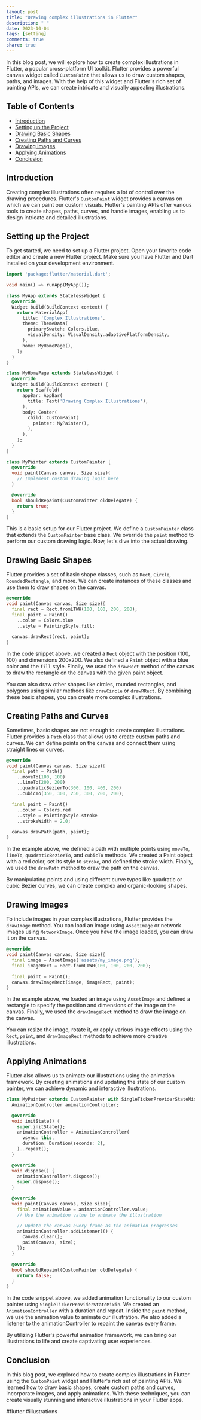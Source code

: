 ```yaml
---
layout: post
title: "Drawing complex illustrations in Flutter"
description: " "
date: 2023-10-04
tags: [setting]
comments: true
share: true
---
```


In this blog post, we will explore how to create complex illustrations in Flutter, a popular cross-platform UI toolkit. Flutter provides a powerful canvas widget called `CustomPaint` that allows us to draw custom shapes, paths, and images. With the help of this widget and Flutter's rich set of painting APIs, we can create intricate and visually appealing illustrations.

## Table of Contents
- [Introduction](#introduction)
- [Setting up the Project](#setting-up-the-project)
- [Drawing Basic Shapes](#drawing-basic-shapes)
- [Creating Paths and Curves](#creating-paths-and-curves)
- [Drawing Images](#drawing-images)
- [Applying Animations](#applying-animations)
- [Conclusion](#conclusion)

## Introduction
Creating complex illustrations often requires a lot of control over the drawing procedures. Flutter's `CustomPaint` widget provides a canvas on which we can paint our custom visuals. Flutter's painting APIs offer various tools to create shapes, paths, curves, and handle images, enabling us to design intricate and detailed illustrations.

## Setting up the Project
To get started, we need to set up a Flutter project. Open your favorite code editor and create a new Flutter project. Make sure you have Flutter and Dart installed on your development environment.

```dart
import 'package:flutter/material.dart';

void main() => runApp(MyApp());

class MyApp extends StatelessWidget {
  @override
  Widget build(BuildContext context) {
    return MaterialApp(
      title: 'Complex Illustrations',
      theme: ThemeData(
        primarySwatch: Colors.blue,
        visualDensity: VisualDensity.adaptivePlatformDensity,
      ),
      home: MyHomePage(),
    );
  }
}

class MyHomePage extends StatelessWidget {
  @override
  Widget build(BuildContext context) {
    return Scaffold(
      appBar: AppBar(
        title: Text('Drawing Complex Illustrations'),
      ),
      body: Center(
        child: CustomPaint(
          painter: MyPainter(),
        ),
      ),
    );
  }
}

class MyPainter extends CustomPainter {
  @override
  void paint(Canvas canvas, Size size){
    // Implement custom drawing logic here
  }

  @override
  bool shouldRepaint(CustomPainter oldDelegate) {
    return true;
  }
}
```

This is a basic setup for our Flutter project. We define a `CustomPainter` class that extends the `CustomPainter` base class. We override the `paint` method to perform our custom drawing logic. Now, let's dive into the actual drawing.

## Drawing Basic Shapes

Flutter provides a set of basic shape classes, such as `Rect`, `Circle`, `RoundedRectangle`, and more. We can create instances of these classes and use them to draw shapes on the canvas.

```dart
@override
void paint(Canvas canvas, Size size){
  final rect = Rect.fromLTWH(100, 100, 200, 200);
  final paint = Paint()
    ..color = Colors.blue
    ..style = PaintingStyle.fill;

  canvas.drawRect(rect, paint);
}
```

In the code snippet above, we created a `Rect` object with the position (100, 100) and dimensions 200x200. We also defined a `Paint` object with a blue color and the `fill` style. Finally, we used the `drawRect` method of the canvas to draw the rectangle on the canvas with the given paint object.

You can also draw other shapes like circles, rounded rectangles, and polygons using similar methods like `drawCircle` or `drawRRect`. By combining these basic shapes, you can create more complex illustrations.

## Creating Paths and Curves

Sometimes, basic shapes are not enough to create complex illustrations. Flutter provides a `Path` class that allows us to create custom paths and curves. We can define points on the canvas and connect them using straight lines or curves.

```dart
@override
void paint(Canvas canvas, Size size){
  final path = Path()
    ..moveTo(100, 100)
    ..lineTo(200, 200)
    ..quadraticBezierTo(300, 100, 400, 200)
    ..cubicTo(350, 300, 250, 300, 200, 200);

  final paint = Paint()
    ..color = Colors.red
    ..style = PaintingStyle.stroke
    ..strokeWidth = 2.0;

  canvas.drawPath(path, paint);
}
```

In the example above, we defined a path with multiple points using `moveTo`, `lineTo`, `quadraticBezierTo`, and `cubicTo` methods. We created a Paint object with a red color, set its style to `stroke`, and defined the stroke width. Finally, we used the `drawPath` method to draw the path on the canvas.

By manipulating points and using different curve types like quadratic or cubic Bezier curves, we can create complex and organic-looking shapes.

## Drawing Images

To include images in your complex illustrations, Flutter provides the `drawImage` method. You can load an image using `AssetImage` or network images using `NetworkImage`. Once you have the image loaded, you can draw it on the canvas.

```dart
@override
void paint(Canvas canvas, Size size){
  final image = AssetImage('assets/my_image.png');
  final imageRect = Rect.fromLTWH(100, 100, 200, 200);

  final paint = Paint();
  canvas.drawImageRect(image, imageRect, paint);
}
```

In the example above, we loaded an image using `AssetImage` and defined a rectangle to specify the position and dimensions of the image on the canvas. Finally, we used the `drawImageRect` method to draw the image on the canvas.

You can resize the image, rotate it, or apply various image effects using the `Rect`, `paint`, and `drawImageRect` methods to achieve more creative illustrations.

## Applying Animations

Flutter also allows us to animate our illustrations using the animation framework. By creating animations and updating the state of our custom painter, we can achieve dynamic and interactive illustrations.

```dart
class MyPainter extends CustomPainter with SingleTickerProviderStateMixin {
  AnimationController animationController;

  @override
  void initState() {
    super.initState();
    animationController = AnimationController(
      vsync: this,
      duration: Duration(seconds: 2),
    )..repeat();
  }

  @override
  void dispose() {
    animationController?.dispose();
    super.dispose();
  }

  @override
  void paint(Canvas canvas, Size size){
    final animationValue = animationController.value;
    // Use the animation value to animate the illustration

    // Update the canvas every frame as the animation progresses
    animationController.addListener(() {
      canvas.clear();
      paint(canvas, size);
    });
  }

  @override
  bool shouldRepaint(CustomPainter oldDelegate) {
    return false;
  }
}
```

In the code snippet above, we added animation functionality to our custom painter using `SingleTickerProviderStateMixin`. We created an `AnimationController` with a duration and repeat. Inside the `paint` method, we use the animation value to animate our illustration. We also added a listener to the animationController to repaint the canvas every frame.

By utilizing Flutter's powerful animation framework, we can bring our illustrations to life and create captivating user experiences.

## Conclusion

In this blog post, we explored how to create complex illustrations in Flutter using the `CustomPaint` widget and Flutter's rich set of painting APIs. We learned how to draw basic shapes, create custom paths and curves, incorporate images, and apply animations. With these techniques, you can create visually stunning and interactive illustrations in your Flutter apps.

#flutter #illustrations